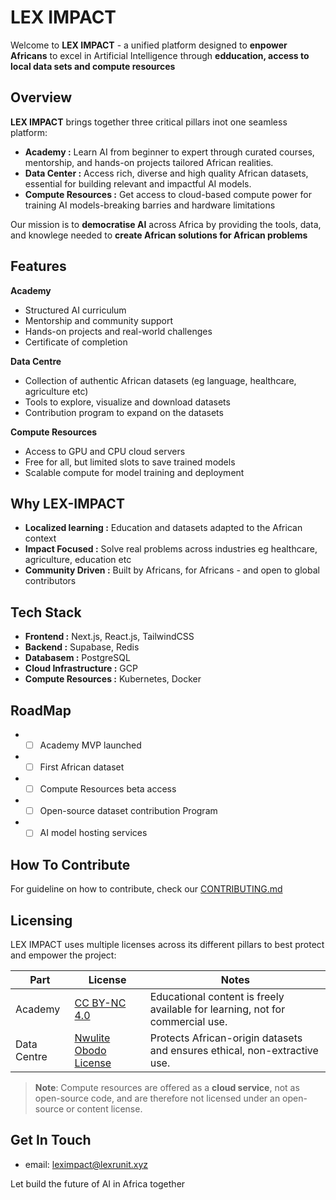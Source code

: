 # LEX IMPACT

Welcome to **LEX IMPACT** - a unified platform designed to **enpower Africans** to excel in Artificial Intelligence through **edducation, access to local data sets and compute resources**

## Overview
**LEX IMPACT** brings together three critical pillars inot one seamless platform:

- **Academy :** Learn AI from beginner to expert through curated courses, mentorship, and hands-on projects tailored African realities.
- **Data Center :** Access rich, diverse and high quality African datasets, essential for building relevant and impactful AI models.
- **Compute Resources :** Get access to cloud-based compute power for training AI models-breaking barries and hardware limitations

Our mission is to **democratise AI** across Africa by providing the tools, data, and knowlege needed to **create African solutions for African problems**

## Features
**Academy**
- Structured AI curriculum
- Mentorship and community support
- Hands-on projects and real-world challenges
- Certificate of completion

**Data Centre**
- Collection of authentic African datasets (eg language, healthcare, agriculture etc)
- Tools to explore, visualize and download datasets
- Contribution program to expand on the datasets

**Compute Resources**
- Access to GPU and CPU cloud servers
- Free for all, but limited slots to save trained models
- Scalable compute for model training and deployment

## Why LEX-IMPACT
- **Localized learning :** Education and datasets adapted to the African context 
- **Impact Focused :** Solve real problems across industries eg healthcare, agriculture, education etc
- **Community Driven :** Built by Africans, for Africans - and open to global contributors 

## Tech Stack 
- **Frontend :** Next.js, React.js, TailwindCSS
- **Backend :** Supabase, Redis
- **Databasem :** PostgreSQL
- **Cloud Infrastructure :** GCP 
- **Compute Resources :** Kubernetes, Docker 

## RoadMap
- - [ ] Academy MVP launched
- - [ ] First African dataset
- - [ ] Compute Resources beta access
- - [ ] Open-source dataset contribution Program
- - [ ] AI model hosting services

## How To Contribute

For guideline on how to contribute, check our [CONTRIBUTING.md](CONTRIBUTING.md)

## Licensing

LEX IMPACT uses multiple licenses across its different pillars to best protect and empower the project:

| Part        | License                                                                             | Notes                                                                         |
| ----------- | ----------------------------------------------------------------------------------- | ----------------------------------------------------------------------------- |
| Academy     | [CC BY-NC 4.0](https://creativecommons.org/licenses/by-nc/4.0/)                     | Educational content is freely available for learning, not for commercial use. |
| Data Centre | [Nwulite Obodo License](https://licensingafricandatasets.com/nwulite-obodo-license) | Protects African-origin datasets and ensures ethical, non-extractive use.     |

> **Note**: Compute resources are offered as a **cloud service**, not as open-source code, and are therefore not licensed under an open-source or content license.

## Get In Touch
- email: leximpact@lexrunit.xyz

Let build the future of AI in Africa together